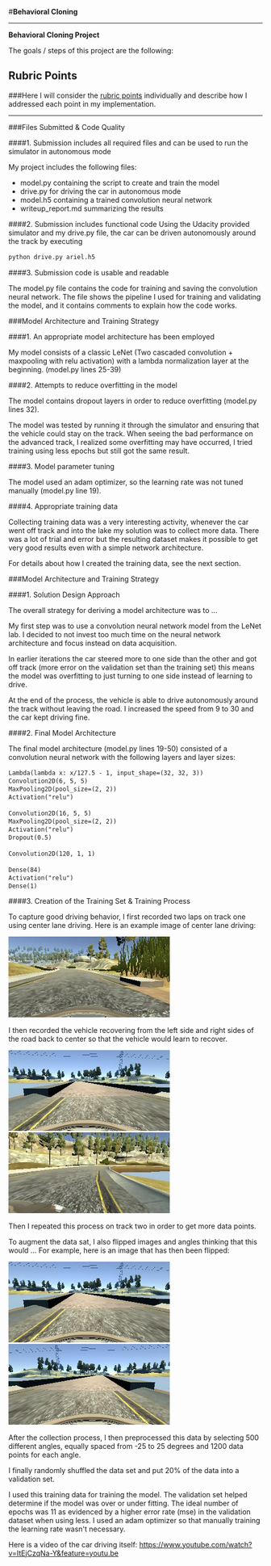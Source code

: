 #**Behavioral Cloning**

---

**Behavioral Cloning Project**

The goals / steps of this project are the following:

[//]: # (Image References)

[image3]: ./sample_images/sample_center.jpg "Driving on center"
[image4]: ./sample_images/sample_close_left.jpg "Recovering from left"
[image5]: ./sample_images/sample_close_right.jpg "Recovering from right"
[image6]: ./sample_images/normal.png "Normal Image"
[image7]: ./sample_images/mirrored.png "Flipped Image"

## Rubric Points
###Here I will consider the [rubric points](https://review.udacity.com/#!/rubrics/432/view) individually and describe how I addressed each point in my implementation.  

---
###Files Submitted & Code Quality

####1. Submission includes all required files and can be used to run the simulator in autonomous mode

My project includes the following files:
* model.py containing the script to create and train the model
* drive.py for driving the car in autonomous mode
* model.h5 containing a trained convolution neural network
* writeup_report.md summarizing the results

####2. Submission includes functional code
Using the Udacity provided simulator and my drive.py file, the car can be driven autonomously around the track by executing
```sh
python drive.py ariel.h5
```

####3. Submission code is usable and readable

The model.py file contains the code for training and saving the convolution neural network. The file shows the pipeline I used for training and validating the model, and it contains comments to explain how the code works.

###Model Architecture and Training Strategy

####1. An appropriate model architecture has been employed

My model consists of a classic LeNet (Two cascaded convolution + maxpooling with relu activation) with a lambda normalization layer at the beginning.  (model.py lines 25-39)

####2. Attempts to reduce overfitting in the model

The model contains dropout layers in order to reduce overfitting (model.py lines 32).

 The model was tested by running it through the simulator and ensuring that the vehicle could stay on the track. When seeing the bad performance on the advanced track, I realized some overfitting may have occurred, I tried training using less epochs but still got the same result.

####3. Model parameter tuning

The model used an adam optimizer, so the learning rate was not tuned manually (model.py line 19).

####4. Appropriate training data

Collecting training data was a very interesting activity, whenever the car went off track and into the lake my solution was to collect more data. There was a lot of trial and error but the resulting dataset makes it possible to get very good results even with a simple network architecture.

For details about how I created the training data, see the next section.

###Model Architecture and Training Strategy

####1. Solution Design Approach

The overall strategy for deriving a model architecture was to ...

My first step was to use a convolution neural network model from the LeNet lab. I decided to not invest too much time on the neural network architecture and focus instead on data acquisition.

In earlier iterations the car steered more to one side than the other and got off track (more error on the validation set than the training set) this means the model was overfitting to just turning to one side instead of learning to drive.

At the end of the process, the vehicle is able to drive autonomously around the track without leaving the road. I increased the speed from 9 to 30 and the car kept driving fine.

####2. Final Model Architecture

The final model architecture (model.py lines 19-50) consisted of a convolution neural network with the following layers and layer sizes:
```
Lambda(lambda x: x/127.5 - 1, input_shape=(32, 32, 3))
Convolution2D(6, 5, 5)
MaxPooling2D(pool_size=(2, 2))
Activation("relu")

Convolution2D(16, 5, 5)
MaxPooling2D(pool_size=(2, 2))
Activation("relu")
Dropout(0.5)

Convolution2D(120, 1, 1)

Dense(84)
Activation("relu")
Dense(1)
```


####3. Creation of the Training Set & Training Process

To capture good driving behavior, I first recorded two laps on track one using center lane driving. Here is an example image of center lane driving:

![Center driving][image3]

I then recorded the vehicle recovering from the left side and right sides of the road back to center so that the vehicle would learn to recover.

![From left][image4]
![From right][image5]

Then I repeated this process on track two in order to get more data points.

To augment the data sat, I also flipped images and angles thinking that this would ... For example, here is an image that has then been flipped:

![Normal][image6]
![Mirrored][image7]

After the collection process, I then preprocessed this data by selecting 500 different angles, equally spaced from -25 to 25 degrees and 1200 data points for each angle.

I finally randomly shuffled the data set and put 20% of the data into a validation set.

I used this training data for training the model. The validation set helped determine if the model was over or under fitting. The ideal number of epochs was 11 as evidenced by a higher error rate (mse) in the validation dataset when using less. I used an adam optimizer so that manually training the learning rate wasn't necessary.

Here is a video of the car driving itself:
https://www.youtube.com/watch?v=ItEjCzqNa-Y&feature=youtu.be
